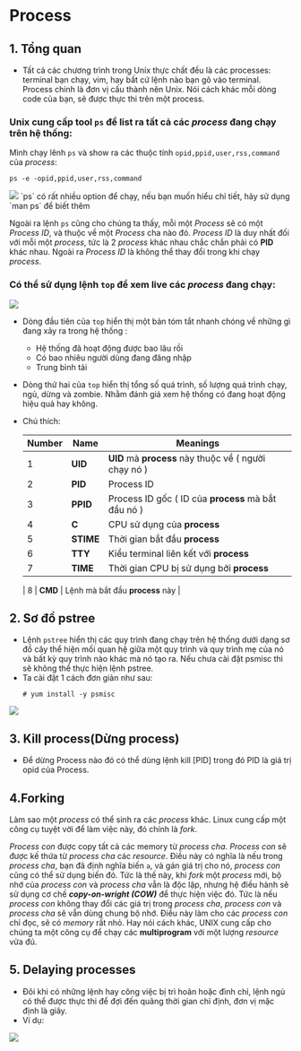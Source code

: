 # Process

## 1. Tổng quan

- Tất cả các chương trình trong Unix thực chất đều là các processes: terminal bạn chạy, vim, hay bất cứ lệnh nào bạn gõ vào terminal. Process chính là đơn vị cấu thành nên Unix. Nói cách khác mỗi dòng code của bạn, sẽ được thực thi trên một process.

### Unix cung cấp tool `ps` để list ra tất cả các *process* đang chạy trên hệ thống:

Mình chạy lênh `ps` và show ra các thuộc tính `opid,ppid,user,rss,command` của *process*:

`ps -e -opid,ppid,user,rss,command`

<img src = "https://i.imgur.com/jzdZeSh.png">
`ps` có rất nhiều option để chạy, nếu bạn muốn hiểu chỉ tiết, hãy sử dụng `man ps` để biết thêm

Ngoài ra lệnh `ps` cũng cho chúng ta thấy, mỗi một *Process* sẽ có một *Process ID*, và thuộc về một *Process* cha nào đó. *Process ID* là duy nhất đối với mỗi một *process*, tức là 2 *process* khác nhau chắc chắn phải có **PID** khác nhau. Ngoài ra *Process ID* là không thể thay đổi trong khi chạy *process*.

### Có thể sử dụng lệnh `top` để xem **live** các *process* đang chạy:

<img src = "https://i.imgur.com/iqZ9nbA.png">

- Dòng đầu tiên của `top` hiển thị một bản tóm tắt nhanh chóng về những gì đang xảy ra trong hệ thống :
    - Hệ thống đã hoạt động được bao lâu rồi
    - Có bao nhiêu người dùng đang đăng nhập
    - Trung bình tải

- Dòng thứ hai của `top` hiển thị tổng số quá trình, số lượng quá trình chạy, ngủ, dừng và zombie. Nhằm đánh giá xem hệ thống có đang hoạt động hiệu quả hay không.

- Chú thích:

    | Number | Name | Meanings |
    |--------|------|----------|
    | 1 | **UID** | **UID** mà **process** này thuộc về ( người chạy nó )|
    | 2 | **PID** | Process ID |
    | 3 | **PPID** | Process ID gốc ( ID của **process** mà bắt đầu nó )|
    | 4 | **C** | CPU sử dụng của **process** |
    | 5 | **STIME** | Thời gian bắt đầu **process** |
    | 6 | **TTY** | Kiểu terminal liên kết với **process** |
    | 7 | **TIME** | Thời gian CPU bị sử dụng bởi **process** |

    | 8 | **CMD** | Lệnh mà bắt đầu **process** này |

## 2. Sơ đồ pstree
- Lệnh `pstree` hiển thị các quy trình đang chạy trên hệ thống dưới dạng sơ đồ cây thể hiện mối quan hệ giữa một quy trình và quy trình mẹ của nó và bất kỳ quy trình nào khác mà nó tạo ra.
Nếu chưa cài đặt psmisc thì sẽ không thể thực hiện lệnh pstree.
- Ta cài đặt 1 cách đơn giản như sau:
    ```
    # yum install -y psmisc
    ```
<img src=https://image.prntscr.com/image/jnAf0OVZRo2yAEsbywknfw.png>

## 3. Kill process(Dừng process)
- Để dừng Process nào đó có thể dùng lệnh kill [PID] trong đó PID là giá trị opid của Process.

## 4.Forking
Làm sao một *process* có thể sinh ra các *process* khác. Linux cung cấp một công cụ tuyệt vời để làm việc này, đó chính là *fork*.

*Process con* được copy tất cả các memory từ *process cha*.
*Process con* sẽ được kế thứa từ *process cha* các *resource*. Điều này có nghĩa là nếu trong *process cha*, bạn đã định nghĩa biến `a`, và gán giá trị cho nó, *process con* cũng có thể sử dụng biến đó.
Tức là thế này, khi *fork* một *process* mới, bộ nhớ của *process con* và *process cha* vẫn là độc lập, nhưng hệ điều hành sẽ sử dụng cơ chế ***copy-on-wright (COW)*** để thực hiện việc đó. Tức là nếu *process con* không thay đổi các giá trị trong *process cha*, *process con* và *process cha* sẽ vẫn dùng chung bộ nhớ. Điều này làm cho các *process con* chỉ đọc, sẽ có *memory* rất nhỏ. Hay nói cách khác, UNIX cung cấp cho chúng ta một công cụ để chạy các **multiprogram** với một lượng *resource* vửa đủ.

## 5. Delaying processes
- Đôi khi có những lệnh hay công việc bị trì hoãn hoặc đình chỉ, lệnh ngủ có thể được thực thi để đợi đến quãng thời gian chỉ định, đơn vị mặc định là giây.
- Ví dụ:
<img src=https://image.prntscr.com/image/GTdau5QvRPS9TwyYtcggOQ.png>



